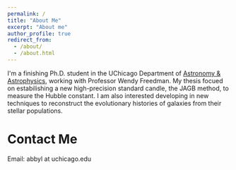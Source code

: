 ```yaml
---
permalink: /
title: "About Me"
excerpt: "About me"
author_profile: true
redirect_from: 
  - /about/
  - /about.html
---
```


I'm a finishing Ph.D. student in the UChicago Department of [Astronomy & Astrophysics](https://astrophysics.uchicago.edu/), working with Professor Wendy Freedman. My thesis focued on estabilishing a new high-precision standard candle, the JAGB method, to measure the Hubble constant. I am also interested developing in new techniques to reconstruct the evolutionary histories of galaxies from their stellar populations.


Contact Me
======
Email: abbyl at uchicago.edu 
